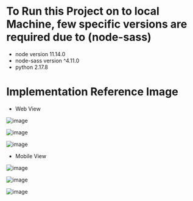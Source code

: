 #  To Run this Project on to local Machine, few  specific versions are required due to (node-sass)

- node version 11.14.0
- node-sass version ^4.11.0
- python 2.17.8

  
# Implementation Reference Image

- Web View


![image](https://github.com/jayd0001/dashboard-cms/assets/81345945/aa4853d5-4b63-4c15-91bc-8623486d7192)


![image](https://github.com/jayd0001/dashboard-cms/assets/81345945/3c4aea38-d192-499e-93f7-6eb3cba36f25)


![image](https://github.com/jayd0001/dashboard-cms/assets/81345945/35e7721f-2173-4919-96b0-23f9d7aff68e)


- Mobile View


![image](https://github.com/jayd0001/dashboard-cms/assets/81345945/97222b9c-076c-4848-84e4-716a69d99994)


![image](https://github.com/jayd0001/dashboard-cms/assets/81345945/d7a2aa5f-7a69-4e25-9148-8f42f8537966)


![image](https://github.com/jayd0001/dashboard-cms/assets/81345945/ca3f5ad5-e9de-45bd-b1ba-ba81a47227af)
